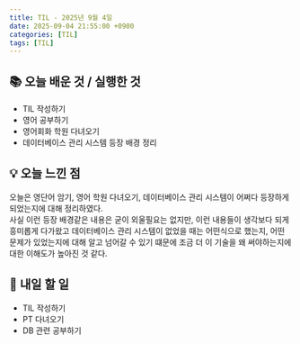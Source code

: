 ```yaml
---
title: TIL - 2025년 9월 4일
date: 2025-09-04 21:55:00 +0900
categories: [TIL]
tags: [TIL]
---
```


## 📚 **오늘 배운 것 / 실행한 것**

- TIL 작성하기
- 영어 공부하기
- 영어회화 학원 다녀오기
- 데이터베이스 관리 시스템 등장 배경 정리

## 💡 **오늘 느낀 점**

오늘은 영단어 암기, 영어 학원 다녀오기, 데이터베이스 관리 시스템이 어쩌다 등장하게 되었는지에 대해 정리하였다.<br>
사실 이런 등장 배경같은 내용은 굳이 외울필요는 없지만, 이런 내용들이 생각보다 되게 흥미롭게 다가왔고 데이터베이스 관리 시스템이 없었을 때는 어떤식으로 했는지, 어떤 문제가 있었는지에 대해 알고 넘어갈 수 있기 떄문에 조금 더 이 기술을 왜 써야하는지에 대한 이해도가 높아진 것 같다.

## 🎯 **내일 할 일**

- TIL 작성하기
- PT 다녀오기
- DB 관련 공부하기